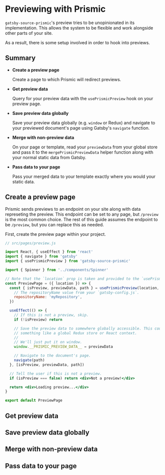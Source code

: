 # Previewing with Prismic

`gatsby-source-prismic`'s preview tries to be unopinionated in its
implementation. This allows the system to be flexible and work alongside other
parts of your site.

As a result, there is some setup involved in order to hook into previews.

## Summary

- **Create a preview page**

  Create a page to which Prismic will redirect previews.

- **Get preview data**

  Query for your preview data with the `usePrismicPreview` hook on your preview
  page.

- **Save preview data globally**

  Save your preview data globally (e.g. `window` or Redux) and navigate to your
  previewed document's page using Gatsby's `navigate` function.

- **Merge with non-preview data**

  On your page or template, read your `previewData` from your global store and
  pass it to the `mergePrismicPreviewData` helper function along with your
  normal static data from Gatsby.

- **Pass data to your page**

  Pass your merged data to your template exactly where you would your static
  data.

## Create a preview page

Prismic sends previews to an endpoint on your site along with data represeting
the preview. This endpoint can be set to any page, but `/preview` is the most
common choice. The rest of this guide assumes the endpoint to be `/preview`, but
you can replace this as needed.

First, create the preview page within your project.

```jsx
// src/pages/preview.js

import React, { useEffect } from 'react'
import { navigate } from 'gatsby'
import { usePrismicPreview } from 'gatsby-source-prismic'

import { Spinner } from '../components/Spinner'

// Note that the `location` prop is taken and provided to the `usePrismicPreview` hook.
const PreviewPage = ({ location }) => {
  const { isPreview, previewData, path } = usePrismicPreview(location, {
    // The repositoryName value from your `gatsby-config.js`.
    repositoryName: 'myRepository',
  })

  useEffect(() => {
    // If this is not a preview, skip.
    if (!isPreview) return

    // Save the preview data to somewhere globally accessible. This could be
    // something like a global Redux store or React context.
    //
    // We'll just put it on window.
    window.__PRISMIC_PREVIEW_DATA__ = previewData

    // Navigate to the document's page.
    navigate(path)
  }, [isPreview, previewData, path])

  // Tell the user if this is not a preview.
  if (isPreview === false) return <div>Not a preview!</div>

  return <div>Loading preview...</div>
}

export default PreviewPage
```

## Get preview data

## Save preview data globally

## Merge with non-preview data

## Pass data to your page
